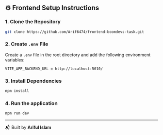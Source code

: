

## ⚙️ Frontend Setup Instructions

### 1. Clone the Repository

```bash
git clone https://github.com/Arif6474/frontend-boomdevs-task.git
```

### 2. Create `.env` File

Create a `.env` file in the root directory and add the following environment variables:

```env
VITE_APP_BACKEND_URL = http://localhost:5010/
```


### 3. Install Dependencies

```bash
npm install
```

### 4. Run the application

```bash
npm run dev
```

---

📬 Built by **Ariful Islam**
